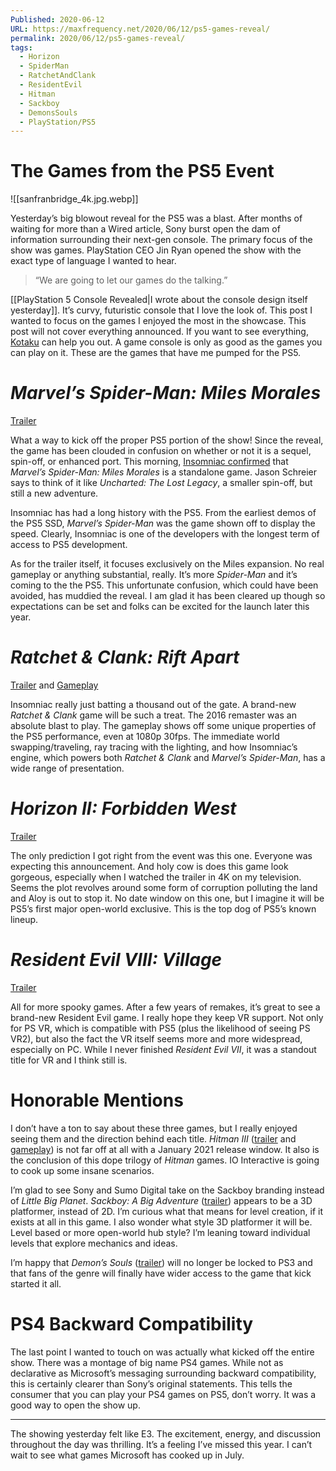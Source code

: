 ```yaml
---
Published: 2020-06-12
URL: https://maxfrequency.net/2020/06/12/ps5-games-reveal/
permalink: 2020/06/12/ps5-games-reveal/
tags:
  - Horizon
  - SpiderMan
  - RatchetAndClank
  - ResidentEvil
  - Hitman
  - Sackboy
  - DemonsSouls
  - PlayStation/PS5
---
```

# The Games from the PS5 Event

![[sanfranbridge_4k.jpg.webp]]

Yesterday’s big blowout reveal for the PS5 was a blast. After months of waiting for more than a Wired article, Sony burst open the dam of information surrounding their next-gen console. The primary focus of the show was games. PlayStation CEO Jin Ryan opened the show with the exact type of language I wanted to hear.

> “We are going to let our games do the talking.”

[[PlayStation 5 Console Revealed|I wrote about the console design itself yesterday]]. It’s curvy, futuristic console that I love the look of. This post I wanted to focus on the games I enjoyed the most in the showcase. This post will not cover everything announced. If you want to see everything, [Kotaku](https://kotaku.com/everything-sony-announced-in-todays-ps5-event-1844000486) can help you out. A game console is only as good as the games you can play on it. These are the games that have me pumped for the PS5.

# *Marvel’s Spider-Man: Miles Morales*

[Trailer](https://youtu.be/gHzuHo80U2M)

What a way to kick off the proper PS5 portion of the show! Since the reveal, the game has been clouded in confusion on whether or not it is a sequel, spin-off, or enhanced port. This morning, [Insomniac confirmed](https://twitter.com/insomniacgames/status/1271468232881422336) that *Marvel’s Spider-Man: Miles Morales* is a standalone game. Jason Schreier says to think of it like *Uncharted: The Lost Legacy*, a smaller spin-off, but still a new adventure.

Insomniac has had a long history with the PS5. From the earliest demos of the PS5 SSD, *Marvel’s Spider-Man* was the game shown off to display the speed. Clearly, Insomniac is one of the developers with the longest term of access to PS5 development.

As for the trailer itself, it focuses exclusively on the Miles expansion. No real gameplay or anything substantial, really. It’s more *Spider-Man* and it’s coming to the the PS5. This unfortunate  confusion, which could have been avoided, has muddied the reveal. I am glad it has been cleared up though so expectations can be set and folks can be excited for the launch later this year.

# *Ratchet & Clank: Rift Apart*

[Trailer](https://youtu.be/ai3o0XtrnM8) and [Gameplay](https://youtube.com/watch?v=RuLci-lSeCo&t=791)

Insomniac really just batting a thousand out of the gate. A brand-new *Ratchet & Clank* game will be such a treat. The 2016 remaster was an absolute blast to play. The gameplay shows off some unique properties of the PS5 performance, even at 1080p 30fps. The immediate world swapping/traveling, ray tracing with the lighting, and how Insomniac’s engine, which powers both *Ratchet & Clank* and *Marvel’s Spider-Man*, has a wide range of presentation.

# *Horizon II: Forbidden West*

[Trailer](https://youtu.be/Lq594XmpPBg)

The only prediction I got right from the event was this one. Everyone was expecting this announcement. And holy cow is does this game look gorgeous, especially when I watched the trailer in 4K on my television. Seems the plot revolves around some form of corruption polluting the land and Aloy is out to stop it. No date window on this one, but I imagine it will be PS5’s first major open-world exclusive. This is the top dog of PS5’s known lineup.

# *Resident Evil VIII: Village*

[Trailer](https://youtu.be/dRpXEc-EJow)

All for more spooky games. After a few years of remakes, it’s great to see a brand-new Resident Evil game. I really hope they keep VR support. Not only for PS VR, which is compatible with PS5 (plus the likelihood of seeing PS VR2), but also the fact the VR itself seems more and more widespread, especially on PC. While I never finished *Resident Evil VII*, it was a standout title for VR and I think still is.

# Honorable Mentions

I don’t have a ton to say about these three games, but I really enjoyed seeing them and the direction behind each title. *Hitman III* ([trailer](https://youtu.be/NsJyTTsp-PE) and [gameplay](https://youtube.com/watch?v=RuLci-lSeCo&t=2608)) is not far off at all with a January 2021 release window. It also is the conclusion of this dope trilogy of *Hitman* games. IO Interactive is going to cook up some insane scenarios.

I’m glad to see Sony and Sumo Digital take on the Sackboy branding instead of *Little Big Planet*. *Sackboy: A Big Adventure* ([trailer](https://youtu.be/mUwI6e-em3o)) appears to be a 3D platformer, instead of 2D. I’m curious what that means for level creation, if it exists at all in this game. I also wonder what style 3D platformer it will be. Level based or more open-world hub style? I’m leaning toward individual levels that explore mechanics and ideas.

I’m happy that *Demon’s Souls* ([trailer](https://youtu.be/2TMs2E6cms4)) will no longer be locked to PS3 and that fans of the genre will finally have wider access to the game that kick started it all.

# PS4 Backward Compatibility

The last point I wanted to touch on was actually what kicked off the entire show. There was a montage of big name PS4 games. While not as declarative as Microsoft’s messaging surrounding backward compatibility, this is certainly clearer than Sony’s original statements. This tells the consumer that you can play your PS4 games on PS5, don’t worry. It was a good way to open the show up.

---

The showing yesterday felt like E3. The excitement, energy, and discussion throughout the day was thrilling. It’s a feeling I’ve missed this year. I can’t wait to see what games Microsoft has cooked up in July.
